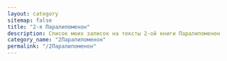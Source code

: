 ```yaml
---
layout: category
sitemap: false
title: "2-я Паралипоменон"
description: Список моих записок на тексты 2-ой книги Паралипоменон
category_name: "2Паралипоменон"
permalink: "/2Паралипоменон"
---
```


